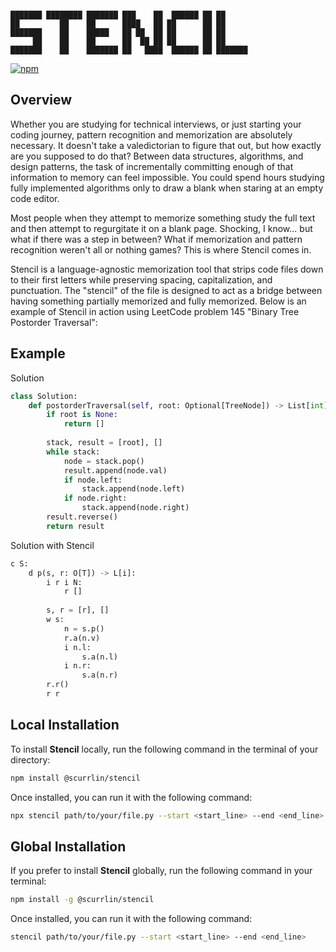```

███████ ████████ ███████ ███    ██  ██████ ██ ██      
██         ██    ██      ████   ██ ██      ██ ██      
███████    ██    █████   ██ ██  ██ ██      ██ ██      
     ██    ██    ██      ██  ██ ██ ██      ██ ██      
███████    ██    ███████ ██   ████  ██████ ██ ███████ 

```

[![npm](https://img.shields.io/npm/dt/%40scurrlin%2Fstencil?style=flat&color=blue)](https://www.npmjs.com/package/@scurrlin/stencil)

## Overview

Whether you are studying for technical interviews, or just starting your coding journey, pattern recognition and memorization are absolutely necessary. It doesn't take a valedictorian to figure that out, but how exactly are you supposed to do that? Between data structures, algorithms, and design patterns, the task of incrementally committing enough of that information to memory can feel impossible. You could spend hours studying fully implemented algorithms only to draw a blank when staring at an empty code editor.

Most people when they attempt to memorize something study the full text and then attempt to regurgitate it on a blank page. Shocking, I know... but what if there was a step in between? What if memorization and pattern recognition weren't all or nothing games? This is where Stencil comes in.

Stencil is a language-agnostic memorization tool that strips code files down to their first letters while preserving spacing, capitalization, and punctuation. The "stencil" of the file is designed to act as a bridge between having something partially memorized and fully memorized. Below is an example of Stencil in action using LeetCode problem 145 "Binary Tree Postorder Traversal":

## Example

Solution

```python
class Solution:
    def postorderTraversal(self, root: Optional[TreeNode]) -> List[int]:
        if root is None:
            return []
        
        stack, result = [root], []       
        while stack:                
            node = stack.pop()      
            result.append(node.val)
            if node.left:          
                stack.append(node.left)
            if node.right:          
                stack.append(node.right)
        result.reverse()
        return result
```

Solution with Stencil

```python
c S:
    d p(s, r: O[T]) -> L[i]:
        i r i N:
            r []
        
        s, r = [r], []       
        w s:                
            n = s.p()      
            r.a(n.v)
            i n.l:          
                s.a(n.l)
            i n.r:          
                s.a(n.r)
        r.r()
        r r
```

## Local Installation

To install **Stencil** locally, run the following command in the terminal of your directory:

```bash
npm install @scurrlin/stencil
```

Once installed, you can run it with the following command:

```bash
npx stencil path/to/your/file.py --start <start_line> --end <end_line>
```

## Global Installation

If you prefer to install **Stencil** globally, run the following command in your terminal:

```bash
npm install -g @scurrlin/stencil
```

Once installed, you can run it with the following command:

```bash
stencil path/to/your/file.py --start <start_line> --end <end_line>
```